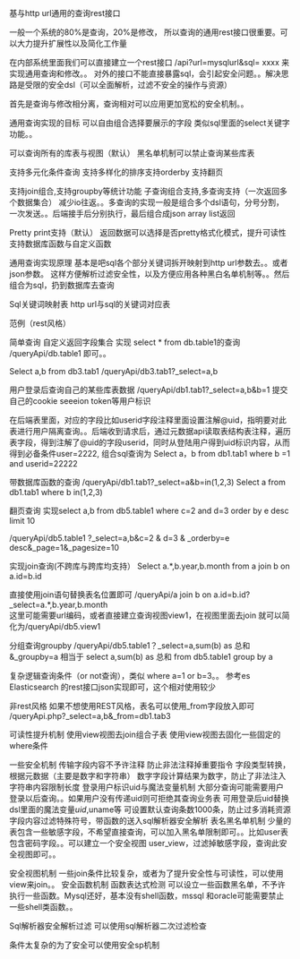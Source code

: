 基与http url通用的查询rest接口



一般一个系统的80%是查询，20%是修改，
所以查询的通用rest接口很重要。可以大力提升扩展性以及简化工作量

在内部系统里面我们可以直接建立一个rest接口
/api?url=mysqlurl&sql= xxxx  来实现通用查询和修改。。 对外的接口不能直接暴露sql，会引起安全问题。。解决思路是受限的安全dsl（可以全面解析，过滤不安全的操作与资源）

首先是查询与修改相分离，查询相对可以应用更加宽松的安全机制。。 


通用查询实现的目标
可以自由组合选择要展示的字段
类似sql里面的select关键字功能。。

可以查询所有的库表与视图（默认）
黑名单机制可以禁止查询某些库表

支持多元化条件查询
支持多样化的排序支持orderby 支持翻页


支持join组合,支持groupby等统计功能
子查询组合支持,多查询支持（一次返回多个数据集合）
减少io往返。。多查询的实现一般是组合多个dsl语句，分号分割，一次发送。。后端接手后分别执行，最后组合成json array list返回

Pretty print支持（默认）
返回数据可以选择是否pretty格式化模式，提升可读性
支持数据库函数与自定义函数

通用查询实现原理
基本是吧sql各个部分关键词拆开映射到http url参数去。。或者json参数。
这样方便解析过滤安全性，以及方便应用各种黑白名单机制等。。然后组合为sql，扔到数据库去查询

Sql关键词映射表
http url与sql的关键词对应表



范例（rest风格）

简单查询 自定义返回字段集合
实现 select * from  db.table1的查询
/queryApi/db.table1            即可。。


Select a,b from db3.tab1
/queryApi/db3.tab1?_select=a,b


用户登录后查询自己的某些库表数据
/queryApi/db1.tab1?_select=a,b&b=1  提交自己的cookie seeeion token等用户标识

在后端表里面，对应的字段比如userid字段注释里面设置注解@uid，指明要对此表进行用户隔离查询。。后端收到请求后，通过元数据api读取表结构表注释，遍历表字段，得到注解了@uid的字段userid，同时从登陆用户得到uid标识内容，从而得到必备条件user=2222, 组合sql查询为
 Select a，b from db1.tab1 where b =1 and userid=22222

带数据库函数的查询
/queryApi/db1.tab1?_select=a&b=in(1,2,3)
Select a from db1.tab1 where b in(1,2,3)


翻页查询
实现select a,b  from db5.table1 where c=2 and d=3 order by e desc limit 10 

/queryApi/db5.table1 ?_select=a,b&c=2 & d=3 & _orderby=e desc&_page=1&_pagesize=10

实现join查询(不跨库与跨库均支持）
Select a.*,b.year,b.month   from a join b on a.id=b.id

直接使用join语句替换表名位置即可
/queryApi/a join b on a.id=b.id?_select=a.*,b.year,b.month   
这里可能需要url编码，或者直接建立查询视图view1，在视图里面去join
就可以简化为/queryApi/db5.view1



分组查询groupby
/queryApi/db5.table1？_select=a,sum(b) as 总和&_groupby=a
相当于 select a,sum(b) as 总和 from db5.table1 group by a

复杂逻辑查询条件（or not查询），类似  where a=1 or b=3。。
参考es Elasticsearch 的rest接口json实现即可，这个相对使用较少

非rest风格
如果不想使用REST风格，表名可以使用_from字段放入即可
/queryApi.php?_select=a,b&_from=db1.tab3


可读性提升机制
使用view视图去join组合子表
使用view视图去固化一些固定的where条件

一些安全机制
传输字段内容不予许注释
防止非法注释掉重要指令
字段类型转换，根据元数据（主要是数字和字符串）
数字字段计算结果为数字，防止了非法注入
字符串内容限制长度
登录用户标识uid与魔法变量机制
大部分查询可能需要用户登录以后查询。。如果用户没有传递uid则可拒绝其查询业务表
可用登录后uid替换dsl里面的魔法变量$uid,$uname等
可设置默认查询条数1000条，防止过多消耗资源
字段内容过滤特殊符号，带函数的送入sql解析器安全解析
表名黑名单机制
少量的表包含一些敏感字段，不希望直接查询，可以加入黑名单限制即可。。比如user表包含密码字段。。可以建立一个安全视图  user_view，过滤掉敏感字段，查询此安全视图即可。。

安全视图机制
一些join条件比较复杂，或者为了提升安全性与可读性，可以使用view来join。。
安全函数机制 函数表达式检测
可以设立一些函数黑名单，不予许执行一些函数。Mysql还好，基本没有shell函数，mssql 和oracle可能需要禁止一些shell类函数。。

Sql解析器安全解析过滤
可以使用sql解析器二次过滤检查

条件太复杂的为了安全可以使用安全sp机制



